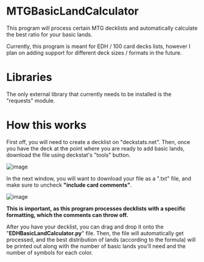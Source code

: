 # MTGBasicLandCalculator
 This program will process certain MTG decklists and automatically calculate the best ratio for your basic lands.
 
 Currently, this program is meant for EDH / 100 card decks lists, however I plan on adding support for different deck sizes / formats in the future.

# Libraries
 The only external library that currently needs to be installed is the "requests" module.
 
 # How this works
  First off, you will need to create a decklist on "deckstats.net". 
  Then, once you have the deck at the point where you are ready to add basic lands, download the file using deckstat's "tools" button.
  
  ![image](https://user-images.githubusercontent.com/29970309/122498409-11d6f200-cfbd-11eb-92ca-547813ba4672.png)
  
  In the next window, you will want to download your file as a ".txt" file, and make sure to uncheck **"include card comments"**. 
  
  ![image](https://user-images.githubusercontent.com/29970309/122499290-ad1c9700-cfbe-11eb-993b-62263248a7b3.png)

  **This is important, as this program processes decklists with a specific formatting, which the comments can throw off.**
  
  After you have your decklist, you can drag and drop it onto the "**EDHBasicLandCalculator.py**" file. Then, the file will automatically get processed, and the best distribution of lands (according to the formula) will be printed out along with the number of basic lands you'll need and the number of symbols for each color.
